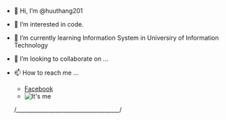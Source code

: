 - 👋 Hi, I’m @huuthang201
- 👀 I’m interested in code.
- 🌱 I’m currently learning Information System in Universiry of Information Technology
- 💞️ I’m looking to collaborate on ...
- 📫 How to reach me ...
  - [Facebook](https://www.facebook.com/ht3tiz)
  - ![It's me](https://lh3.googleusercontent.com/6HEi425C1Dqqc8Vp15hxmWbS7RQVon04Sg-VZ3byH4KQG2c_3JHe1kOdUt8Rhrj0v255yYgkeYlkEstAGFaOCEQlYe_fyINiBml8-YUUtsOFDdZ4dLgE-Ib1Ynu8XTkXnjcdovMoSKJGYkbSPlzyoVF-wmZnGjuxmDV4f-4JV4T1jP-5pGgTq5WLZaTxRXJBMJJxCvFAEzgGrWQpgAVqlKerZMckhdq5nahMCFv5_e6-Sl8a147MZ4VeySBEkJq8vQOcrHagY9rZquEybdO8RzY0XXbTDk5uHh49ynWQ_O0gySeZyVUc1BJEgGt7cm_ca6u0uX-Kiv4gcn4JEAn8mztGcYbt3K9eDtkXwyZ7Do0lY9orsp5V6nSLPJM6DHe99tUdugKeo1MfhAi5f9qcF5dXsBtbbDl-O7CMDnPRdQ0ZG6THhgIvHOj3PW97J_FQ6PMadzfj2QRWREBtVO6kkCwMaG6jaB8J1s2S2q96ccZEIG3-0UrHFyI71MfNOiyDC3BpQJ9cTZDzrQ11eZBctYYc79i_brXB2bLmzGCiXJzpLJZXxCHmsV02r1wgBdEFF_D3tPr7OtHgigkcAK_d1iRNFDQVoNvaqELwUrjIouNR0P8Wv6LMLeu7ah8iOQR1JP9j7IVRuIine7qLwmGhhcc8yeFUz4gPgqRWaBa_pGuqevfNvVSm4zHkNLoTntDuqS44s3NK8Wq8Z4Ts1v-8AqQM=w1204-h903-no?authuser=0)
  
  /*_____________________________________*/
<!---
huuthang201/huuthang201 is a ✨ special ✨ repository because its `README.md` (this file) appears on your GitHub profile.
You can click the Preview link to take a look at your changes.
--->
